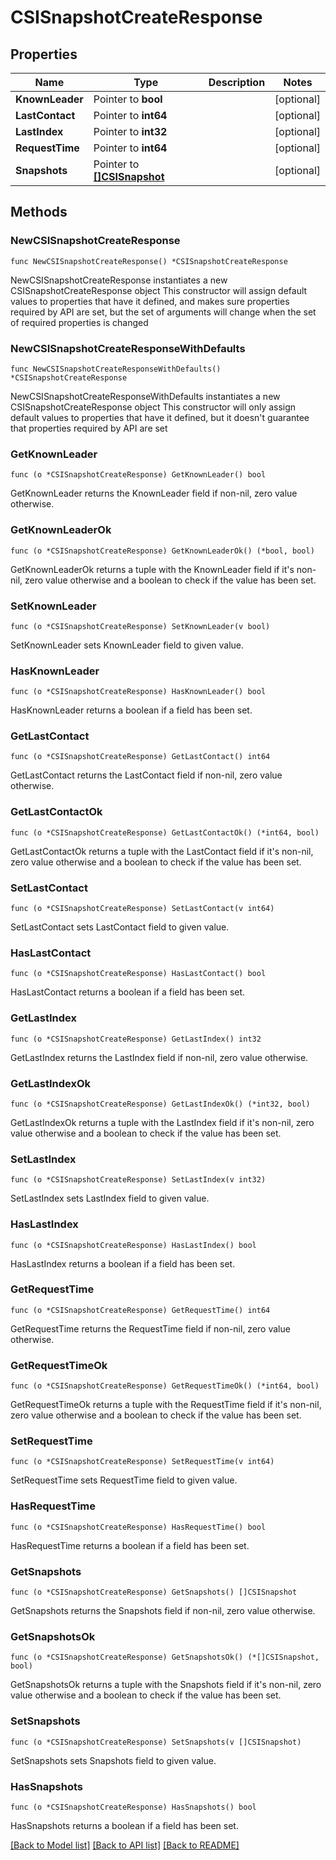 # CSISnapshotCreateResponse

## Properties

Name | Type | Description | Notes
------------ | ------------- | ------------- | -------------
**KnownLeader** | Pointer to **bool** |  | [optional] 
**LastContact** | Pointer to **int64** |  | [optional] 
**LastIndex** | Pointer to **int32** |  | [optional] 
**RequestTime** | Pointer to **int64** |  | [optional] 
**Snapshots** | Pointer to [**[]CSISnapshot**](CSISnapshot.md) |  | [optional] 

## Methods

### NewCSISnapshotCreateResponse

`func NewCSISnapshotCreateResponse() *CSISnapshotCreateResponse`

NewCSISnapshotCreateResponse instantiates a new CSISnapshotCreateResponse object
This constructor will assign default values to properties that have it defined,
and makes sure properties required by API are set, but the set of arguments
will change when the set of required properties is changed

### NewCSISnapshotCreateResponseWithDefaults

`func NewCSISnapshotCreateResponseWithDefaults() *CSISnapshotCreateResponse`

NewCSISnapshotCreateResponseWithDefaults instantiates a new CSISnapshotCreateResponse object
This constructor will only assign default values to properties that have it defined,
but it doesn't guarantee that properties required by API are set

### GetKnownLeader

`func (o *CSISnapshotCreateResponse) GetKnownLeader() bool`

GetKnownLeader returns the KnownLeader field if non-nil, zero value otherwise.

### GetKnownLeaderOk

`func (o *CSISnapshotCreateResponse) GetKnownLeaderOk() (*bool, bool)`

GetKnownLeaderOk returns a tuple with the KnownLeader field if it's non-nil, zero value otherwise
and a boolean to check if the value has been set.

### SetKnownLeader

`func (o *CSISnapshotCreateResponse) SetKnownLeader(v bool)`

SetKnownLeader sets KnownLeader field to given value.

### HasKnownLeader

`func (o *CSISnapshotCreateResponse) HasKnownLeader() bool`

HasKnownLeader returns a boolean if a field has been set.

### GetLastContact

`func (o *CSISnapshotCreateResponse) GetLastContact() int64`

GetLastContact returns the LastContact field if non-nil, zero value otherwise.

### GetLastContactOk

`func (o *CSISnapshotCreateResponse) GetLastContactOk() (*int64, bool)`

GetLastContactOk returns a tuple with the LastContact field if it's non-nil, zero value otherwise
and a boolean to check if the value has been set.

### SetLastContact

`func (o *CSISnapshotCreateResponse) SetLastContact(v int64)`

SetLastContact sets LastContact field to given value.

### HasLastContact

`func (o *CSISnapshotCreateResponse) HasLastContact() bool`

HasLastContact returns a boolean if a field has been set.

### GetLastIndex

`func (o *CSISnapshotCreateResponse) GetLastIndex() int32`

GetLastIndex returns the LastIndex field if non-nil, zero value otherwise.

### GetLastIndexOk

`func (o *CSISnapshotCreateResponse) GetLastIndexOk() (*int32, bool)`

GetLastIndexOk returns a tuple with the LastIndex field if it's non-nil, zero value otherwise
and a boolean to check if the value has been set.

### SetLastIndex

`func (o *CSISnapshotCreateResponse) SetLastIndex(v int32)`

SetLastIndex sets LastIndex field to given value.

### HasLastIndex

`func (o *CSISnapshotCreateResponse) HasLastIndex() bool`

HasLastIndex returns a boolean if a field has been set.

### GetRequestTime

`func (o *CSISnapshotCreateResponse) GetRequestTime() int64`

GetRequestTime returns the RequestTime field if non-nil, zero value otherwise.

### GetRequestTimeOk

`func (o *CSISnapshotCreateResponse) GetRequestTimeOk() (*int64, bool)`

GetRequestTimeOk returns a tuple with the RequestTime field if it's non-nil, zero value otherwise
and a boolean to check if the value has been set.

### SetRequestTime

`func (o *CSISnapshotCreateResponse) SetRequestTime(v int64)`

SetRequestTime sets RequestTime field to given value.

### HasRequestTime

`func (o *CSISnapshotCreateResponse) HasRequestTime() bool`

HasRequestTime returns a boolean if a field has been set.

### GetSnapshots

`func (o *CSISnapshotCreateResponse) GetSnapshots() []CSISnapshot`

GetSnapshots returns the Snapshots field if non-nil, zero value otherwise.

### GetSnapshotsOk

`func (o *CSISnapshotCreateResponse) GetSnapshotsOk() (*[]CSISnapshot, bool)`

GetSnapshotsOk returns a tuple with the Snapshots field if it's non-nil, zero value otherwise
and a boolean to check if the value has been set.

### SetSnapshots

`func (o *CSISnapshotCreateResponse) SetSnapshots(v []CSISnapshot)`

SetSnapshots sets Snapshots field to given value.

### HasSnapshots

`func (o *CSISnapshotCreateResponse) HasSnapshots() bool`

HasSnapshots returns a boolean if a field has been set.


[[Back to Model list]](../README.md#documentation-for-models) [[Back to API list]](../README.md#documentation-for-api-endpoints) [[Back to README]](../README.md)


